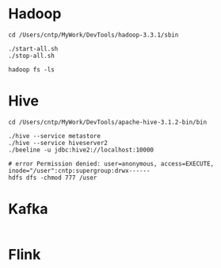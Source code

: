 # Hadoop

```shell
cd /Users/cntp/MyWork/DevTools/hadoop-3.3.1/sbin

./start-all.sh
./stop-all.sh

hadoop fs -ls 
```



# Hive

```shell
cd /Users/cntp/MyWork/DevTools/apache-hive-3.1.2-bin/bin

./hive --service metastore
./hive --service hiveserver2
./beeline -u jdbc:hive2://localhost:10000

# error Permission denied: user=anonymous, access=EXECUTE, inode="/user":cntp:supergroup:drwx------
hdfs dfs -chmod 777 /user
```





# Kafka

```shell
```





# Flink

```shell
```

